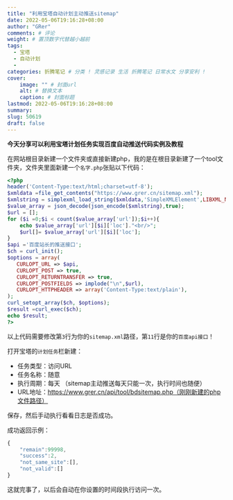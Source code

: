 ```yaml
---
title: "利用宝塔自动计划主动推送sitemap"
date: 2022-05-06T19:16:28+08:00
author: "GRer"
comments: # 评论
weight: # 置顶数字代替越小越前
tags:
  - 宝塔
  - 自动计划
  -
categories: 折腾笔记 # 分类 ! 灵感记录 生活 折腾笔记 日常水文 分享安利 !
cover:
    image: "" # 封面url
    alt: # 替换文本
    caption: # 封面标题
lastmod: 2022-05-06T19:16:28+08:00
summary: 
slug: 50619
draft: false
---
```


**今天分享可以利用宝塔计划任务实现百度自动推送代码实例及教程**

在网站根目录新建一个文件夹或直接新建php，我的是在根目录新建了一个tool文件夹，文件夹里面新建一个`名字.php`张贴以下代码：

```php
<?php
header('Content-Type:text/html;charset=utf-8');
$xmldata =file_get_contents("https://www.grer.cn/sitemap.xml");
$xmlstring = simplexml_load_string($xmldata,'SimpleXMLElement',LIBXML_NOCDATA);
$value_array = json_decode(json_encode($xmlstring),true);
$url = [];
for ($i =0;$i < count($value_array['url']);$i++){
    echo $value_array['url'][$i]['loc']."<br/>";
    $url[]= $value_array['url'][$i]['loc'];
}
$api ='百度站长的推送接口';
$ch = curl_init();
$options = array(
   CURLOPT_URL => $api,
   CURLOPT_POST => true,
   CURLOPT_RETURNTRANSFER => true,
   CURLOPT_POSTFIELDS => implode("\n",$url),
   CURLOPT_HTTPHEADER => array('Content-Type:text/plain'),
);
curl_setopt_array($ch, $options);
$result =curl_exec($ch);
echo $result;
?>
```



以上代码需要修改第`3`行为你的`sitemap.xml`路径，第`11`行是你的`百度api接口`！

打开宝塔的`计划任务`栏新建：

* 任务类型：访问URL
* 任务名称：随意
* 执行周期：每天 （sitemap主动推送每天只能一次，执行时间也随便）
* URL地址：https://www.grer.cn/api/tool/bdsitemap.php（刚刚新建的php文件路径）

保存，然后手动执行看看日志是否成功。

成功返回示例：

```js
{
    "remain":99998,
    "success":2,
    "not_same_site":[],
    "not_valid":[]
}
```

这就完事了，以后会自动在你设置的时间段执行访问一次。

